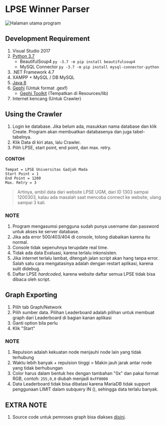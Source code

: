 # LPSE Winner Parser
![Halaman utama program](https://media.discordapp.net/attachments/359734801449746434/479213149690527745/Capture.PNG)
## Development Requirement
1. Visual Studio 2017
2. [Python 3.7](https://www.python.org/downloads/release/python-370/)
   - BeautifulSoup4 `py -3.7 -m pip install beautifulsoup4`
   - MySQL Connector `py -3.7 -m pip install mysql-connector-python`
3. .NET Framework 4.7
4. XAMPP + MySQL / DB MySQL
5. [Java 8](https://java.com/en/download/)
6. [Gephi](https://gephi.org/users/download/) (Untuk format .gexf)
   - [Gephi Toolkit](https://gephi.org/toolkit/) (Tempatkan di Resources/lib)
7. Internet kencang (Untuk Crawler)

## Using the Crawler
1. Login ke database. Jika belum ada, masukkan nama database dan klik Create. Program akan membuatkan databasenya dan juga tabel-tabelnya.
2. Klik Data di kiri atas, lalu Crawler.
3. Pilih LPSE, start point, end point, dan max. retry.

#### CONTOH
```
Tempat = LPSE Universitas Gadjah Mada
Start Point = 1
End Point = 1200
Max. Retry = 3
```
> Artinya, ambil data dari website LPSE UGM, dari ID 1303 sampai 1200303, kalau ada masalah saat mencoba connect ke website, ulang sampai 3 kali.

### NOTE
1. Program mengasumsi pengguna sudah punya username dan password untuk akses ke server database.
2. Jika ada error 500/403/404 di console, tolong diabaikan karena itu normal.
3. Console tidak sepenuhnya terupdate real time.
4. Tidak ada data Evaluasi, karena terlalu inkonsisten.
5. Jika internet terlalu lambat, ditengah jalan script akan hang tanpa error. Salah satu cara mengatasinya adalah dengan restart aplikasi, karena sulit didebug.
6. Daftar LPSE *hardcoded*, karena website daftar semua LPSE tidak bisa dibaca oleh script.

## Graph Exporting
1. Pilih tab Graph/Network
2. Pilih sumber data. Pilihan Leaderboard adalah pilihan untuk membuat graph dari Leaderboard di bagian kanan aplikasi
3. Ganti option bila perlu
4. Klik "Start"

### NOTE
1. Repulsion adalah kekuatan node menjauhi node lain yang tidak terhubung
2. Waktu lebih banyak + repulsion tinggi = Makin jauh jarak antar node yang tidak berhubungan
3. Color harus dalam bentuk hex dengan tambahan "0x" dan pakai format RGB, contoh: `255,0,0` diubah menjadi `0xFF0000`
4. Data Leaderboard tidak bisa dibatasi karena MariaDB tidak support penggunaan LIMIT dalam subquery IN (), sehingga data terlalu banyak.

## EXTRA NOTE
1. Source code untuk pemroses graph bisa diakses [disini](https://github.com/Ariq139/LPSE-Graph).
